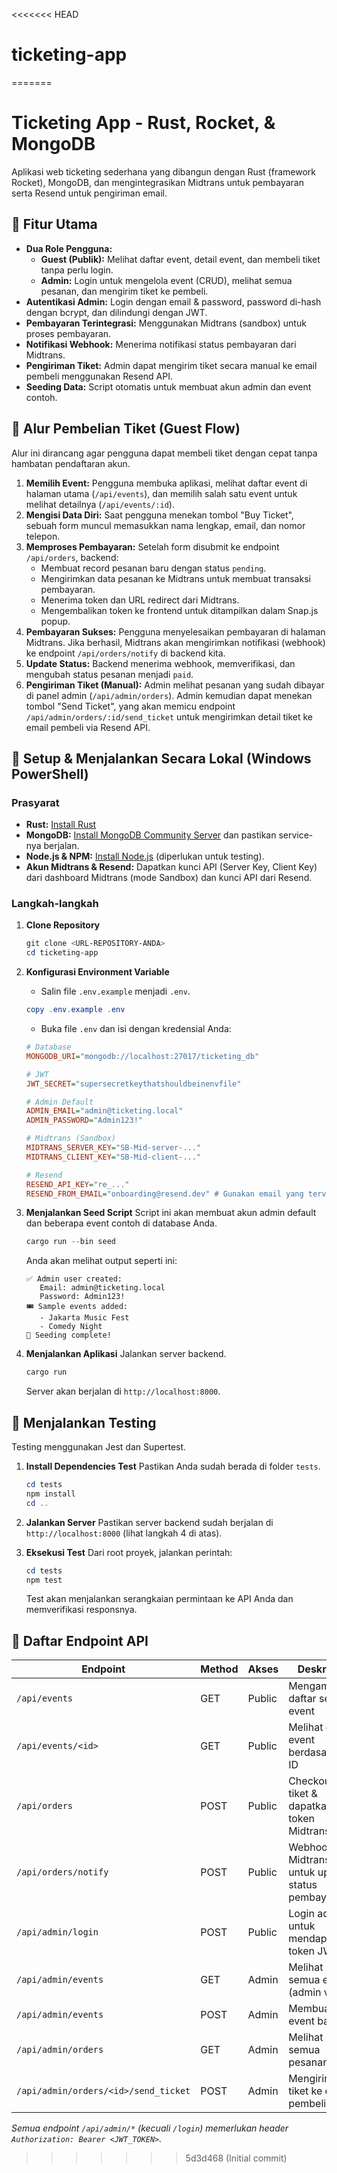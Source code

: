 <<<<<<< HEAD
# ticketing-app
=======
# Ticketing App - Rust, Rocket, & MongoDB

Aplikasi web ticketing sederhana yang dibangun dengan Rust (framework Rocket), MongoDB, dan mengintegrasikan Midtrans untuk pembayaran serta Resend untuk pengiriman email.

## 🎯 Fitur Utama

- **Dua Role Pengguna:**
  - **Guest (Publik):** Melihat daftar event, detail event, dan membeli tiket tanpa perlu login.
  - **Admin:** Login untuk mengelola event (CRUD), melihat semua pesanan, dan mengirim tiket ke pembeli.
- **Autentikasi Admin:** Login dengan email & password, password di-hash dengan bcrypt, dan dilindungi dengan JWT.
- **Pembayaran Terintegrasi:** Menggunakan Midtrans (sandbox) untuk proses pembayaran.
- **Notifikasi Webhook:** Menerima notifikasi status pembayaran dari Midtrans.
- **Pengiriman Tiket:** Admin dapat mengirim tiket secara manual ke email pembeli menggunakan Resend API.
- **Seeding Data:** Script otomatis untuk membuat akun admin dan event contoh.

## 🔄 Alur Pembelian Tiket (Guest Flow)

Alur ini dirancang agar pengguna dapat membeli tiket dengan cepat tanpa hambatan pendaftaran akun.

1.  **Memilih Event:** Pengguna membuka aplikasi, melihat daftar event di halaman utama (`/api/events`), dan memilih salah satu event untuk melihat detailnya (`/api/events/:id`).
2.  **Mengisi Data Diri:** Saat pengguna menekan tombol "Buy Ticket", sebuah form muncul memasukkan nama lengkap, email, dan nomor telepon.
3.  **Memproses Pembayaran:** Setelah form disubmit ke endpoint `/api/orders`, backend:
    - Membuat record pesanan baru dengan status `pending`.
    - Mengirimkan data pesanan ke Midtrans untuk membuat transaksi pembayaran.
    - Menerima token dan URL redirect dari Midtrans.
    - Mengembalikan token ke frontend untuk ditampilkan dalam Snap.js popup.
4.  **Pembayaran Sukses:** Pengguna menyelesaikan pembayaran di halaman Midtrans. Jika berhasil, Midtrans akan mengirimkan notifikasi (webhook) ke endpoint `/api/orders/notify` di backend kita.
5.  **Update Status:** Backend menerima webhook, memverifikasi, dan mengubah status pesanan menjadi `paid`.
6.  **Pengiriman Tiket (Manual):** Admin melihat pesanan yang sudah dibayar di panel admin (`/api/admin/orders`). Admin kemudian dapat menekan tombol "Send Ticket", yang akan memicu endpoint `/api/admin/orders/:id/send_ticket` untuk mengirimkan detail tiket ke email pembeli via Resend API.

## 🚀 Setup & Menjalankan Secara Lokal (Windows PowerShell)

### Prasyarat

-   **Rust:** [Install Rust](https://rustup.rs/)
-   **MongoDB:** [Install MongoDB Community Server](https://www.mongodb.com/try/download/community) dan pastikan service-nya berjalan.
-   **Node.js & NPM:** [Install Node.js](https://nodejs.org/) (diperlukan untuk testing).
-   **Akun Midtrans & Resend:** Dapatkan kunci API (Server Key, Client Key) dari dashboard Midtrans (mode Sandbox) dan kunci API dari Resend.

### Langkah-langkah

1.  **Clone Repository**
    ```powershell
    git clone <URL-REPOSITORY-ANDA>
    cd ticketing-app
    ```

2.  **Konfigurasi Environment Variable**
    -   Salin file `.env.example` menjadi `.env`.
    ```powershell
    copy .env.example .env
    ```
    -   Buka file `.env` dan isi dengan kredensial Anda:
    ```ini
    # Database
    MONGODB_URI="mongodb://localhost:27017/ticketing_db"

    # JWT
    JWT_SECRET="supersecretkeythatshouldbeinenvfile"

    # Admin Default
    ADMIN_EMAIL="admin@ticketing.local"
    ADMIN_PASSWORD="Admin123!"

    # Midtrans (Sandbox)
    MIDTRANS_SERVER_KEY="SB-Mid-server-..."
    MIDTRANS_CLIENT_KEY="SB-Mid-client-..."

    # Resend
    RESEND_API_KEY="re_..."
    RESEND_FROM_EMAIL="onboarding@resend.dev" # Gunakan email yang terverifikasi di Resend
    ```

3.  **Menjalankan Seed Script**
    Script ini akan membuat akun admin default dan beberapa event contoh di database Anda.
    ```powershell
    cargo run --bin seed
    ```
    Anda akan melihat output seperti ini:
    ```
    ✅ Admin user created:
       Email: admin@ticketing.local
       Password: Admin123!
    🎟️ Sample events added:
       - Jakarta Music Fest
       - Comedy Night
    🎉 Seeding complete!
    ```

4.  **Menjalankan Aplikasi**
    Jalankan server backend.
    ```powershell
    cargo run
    ```
    Server akan berjalan di `http://localhost:8000`.

## 🧪 Menjalankan Testing

Testing menggunakan Jest dan Supertest.

1.  **Install Dependencies Test**
    Pastikan Anda sudah berada di folder `tests`.
    ```powershell
    cd tests
    npm install
    cd ..
    ```

2.  **Jalankan Server**
    Pastikan server backend sudah berjalan di `http://localhost:8000` (lihat langkah 4 di atas).

3.  **Eksekusi Test**
    Dari root proyek, jalankan perintah:
    ```powershell
    cd tests
    npm test
    ```
    Test akan menjalankan serangkaian permintaan ke API Anda dan memverifikasi responsnya.

## 📡 Daftar Endpoint API

| Endpoint                              | Method | Akses  | Deskripsi                                      |
| ------------------------------------- | ------ | ------ | ---------------------------------------------- |
| `/api/events`                         | GET    | Public | Mengambil daftar semua event                   |
| `/api/events/<id>`                    | GET    | Public | Melihat detail event berdasarkan ID            |
| `/api/orders`                         | POST   | Public | Checkout tiket & dapatkan token Midtrans       |
| `/api/orders/notify`                  | POST   | Public | Webhook Midtrans untuk update status pembayaran |
| `/api/admin/login`                    | POST   | Public | Login admin untuk mendapatkan token JWT        |
| `/api/admin/events`                   | GET    | Admin  | Melihat semua event (admin view)               |
| `/api/admin/events`                   | POST   | Admin  | Membuat event baru                             |
| `/api/admin/orders`                   | GET    | Admin  | Melihat semua pesanan                          |
| `/api/admin/orders/<id>/send_ticket`  | POST   | Admin  | Mengirim tiket ke email pembeli                |

*Semua endpoint `/api/admin/*` (kecuali `/login`) memerlukan header `Authorization: Bearer <JWT_TOKEN>`.*
>>>>>>> 5d3d468 (Initial commit)
